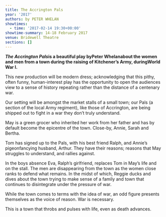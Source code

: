 ```yaml
---
title: The Accrington Pals
year: '2017'
authors: by PETER WHELAN
showtimes:
  - time: '2017-02-14 19:30+00:00'
showtime-summary: 14-18 February 2017
venue: Bridewell Theatre
sections: []
---
```

***The Accrington Pals*is a beautiful play byPeter Whelanabout the women and men from a town during the raising of Kitchener’s Army, duringWorld War I.**

This new production will be modern dress; acknowledging that this pithy, often funny, human-interest play has the opportunity to open the audiences view to a sense of history repeating rather than the distance of a centenary war.

Our setting will be amongst the market stalls of a small town; our Pals (a section of the local Army regiment), like those of Accrington, are being shipped out to fight in a war they don’t truly understand.

May is a green grocer who inherited her work from her father and has by default become the epicentre of the town. Close-by, Annie, Sarah and Bertha.

Tom has signed up to the Pals, with his best friend Ralph, and Annie’s pigeonfancying husband, Arthur. They have their reasons; reasons that May struggles to understand, and rallies against.

In the boys absence Eva, Ralph’s girlfriend, replaces Tom in May’s life and on the stall. The men are disappearing from the town as the women close ranks to defend what remains. In the midst of which, Reggie ducks and dives about the town trying to make sense of a family and town that continues to disintegrate under the pressure of war.

While the town comes to terms with the idea of war, an odd figure presents themselves as the voice of reason. War is necessary.

This is a town that throbs and pulses with life, even as death advances.
